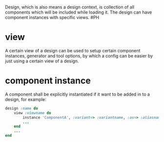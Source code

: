 Design, which is also means a design context, is collection of all components which will be included while loading it. The design can have component instances with specific views. #PH
# view
A certain view of a design can be used to setup certain component instances, generator and tool options, by which a config can be easier by just using a certain view of a design.
# component instance
A component shall be explicitly instantiated if it want to be added in to a design, for example:
```ruby
design :name do
	view :viewname do
		instance 'ComponentA', :variant=> :variantname, :as=> :aliasname
		...
	end
	...
end
```